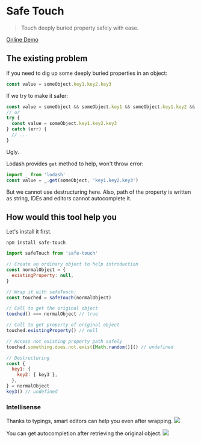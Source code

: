 # Safe Touch

> Touch deeply buried property safely with ease.

[Online Demo](https://stackblitz.com/edit/play-safe-touch)

## The existing problem

If you need to dig up some deeply buried properties in an object:

```js
const value = someObject.key1.key2.key3
```

If we try to make it safer:

```js
const value = someObject && someObject.key1 && someObject.key1.key2 && someObject.key1.key2.key3
// or
try {
  const value = someObject.key1.key2.key3
} catch (err) {
  // ...
}
```

Ugly.

Lodash provides `get` method to help, won't throw error:

```js
import _ from 'lodash'
const value = _.get(someObject, 'key1.key2.key3')
```

But we cannot use destructuring here. Also, path of the property is written as string, IDEs and editors cannot autocomplete it.

## How would this tool help you

Let's install it first.

```
npm install safe-touch
```

```js
import safeTouch from 'safe-touch'

// Create an ordinary object to help introduction
const normalObject = {
  existingProperty: null,
}

// Wrap it with safeTouch:
const touched = safeTouch(normalObject)

// Call to get the original object
touched() === normalObject // true

// Call to get property of original object
touched.existingProperty() // null

// Access not existing property path safely
touched.something.does.not.exist[Math.random()]() // undefined

// Destructuring
const {
  key1: {
    key2: { key3 },
  },
} = normalObject
key3() // undefined
```

### Intellisense

Thanks to typings, smart editors can help you even after wrapping.
![](https://user-images.githubusercontent.com/7480839/42639648-1b9d6d00-8623-11e8-81ec-2927913e56cb.png)

You can get autocompletion after retrieving the original object.
![](https://user-images.githubusercontent.com/7480839/42639650-1d8149a2-8623-11e8-9080-345b78d582d3.png)
